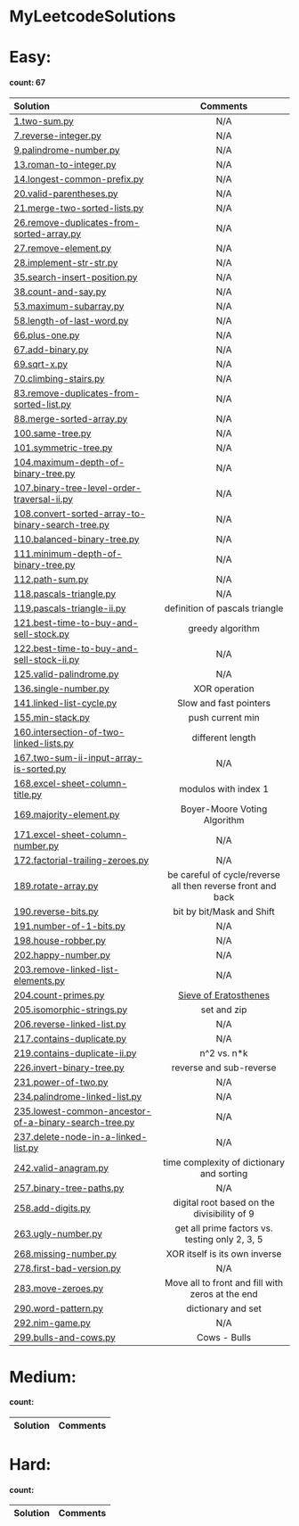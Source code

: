 # MyLeetcodeSolutions
# Easy:
#### count: 67
Solution|Comments
:-|:-:
[1.two-sum.py](./1.two-sum.py)|N/A
[7.reverse-integer.py](./7.reverse-integer.py)|N/A
[9.palindrome-number.py](./9.palindrome-number.py)|N/A
[13.roman-to-integer.py](./13.roman-to-integer.py)|N/A
[14.longest-common-prefix.py](./14.longest-common-prefix.py)|N/A
[20.valid-parentheses.py](./20.valid-parentheses.py)|N/A
[21.merge-two-sorted-lists.py](./21.merge-two-sorted-lists.py)|N/A
[26.remove-duplicates-from-sorted-array.py](./26.remove-duplicates-from-sorted-array.py)|N/A
[27.remove-element.py](./27.remove-element.py)|N/A
[28.implement-str-str.py](./28.implement-str-str.py)|N/A
[35.search-insert-position.py](./35.search-insert-position.py)|N/A
[38.count-and-say.py](./38.count-and-say.py)|N/A
[53.maximum-subarray.py](./53.maximum-subarray.py)|N/A
[58.length-of-last-word.py](./58.length-of-last-word.py)|N/A
[66.plus-one.py](./66.plus-one.py)|N/A
[67.add-binary.py](./67.add-binary.py)|N/A
[69.sqrt-x.py](./69.sqrt-x.py)|N/A
[70.climbing-stairs.py](./70.climbing-stairs.py)|N/A
[83.remove-duplicates-from-sorted-list.py](./83.remove-duplicates-from-sorted-list.py)|N/A
[88.merge-sorted-array.py](./88.merge-sorted-array.py)|N/A
[100.same-tree.py](./100.same-tree.py)|N/A
[101.symmetric-tree.py](./101.symmetric-tree.py)|N/A
[104.maximum-depth-of-binary-tree.py](./104.maximum-depth-of-binary-tree.py)|N/A
[107.binary-tree-level-order-traversal-ii.py](./107.binary-tree-level-order-traversal-ii.py)|N/A
[108.convert-sorted-array-to-binary-search-tree.py](./108.convert-sorted-array-to-binary-search-tree.py)|N/A
[110.balanced-binary-tree.py](./110.balanced-binary-tree.py)|N/A
[111.minimum-depth-of-binary-tree.py](./111.minimum-depth-of-binary-tree.py)|N/A
[112.path-sum.py](./112.path-sum.py)|N/A
[118.pascals-triangle.py](./118.pascals-triangle.py)|N/A
[119.pascals-triangle-ii.py](./119.pascals-triangle-ii.py)| definition of pascals triangle
[121.best-time-to-buy-and-sell-stock.py](./121.best-time-to-buy-and-sell-stock.py)|greedy algorithm
[122.best-time-to-buy-and-sell-stock-ii.py](./122.best-time-to-buy-and-sell-stock-ii.py)|N/A
[125.valid-palindrome.py](./125.valid-palindrome.py)|N/A
[136.single-number.py](./136.single-number.py)|XOR operation
[141.linked-list-cycle.py](./141.linked-list-cycle.py)|Slow and fast pointers
[155.min-stack.py](./155.min-stack.py)|push current min
[160.intersection-of-two-linked-lists.py ](./160.intersection-of-two-linked-lists.py)|different length
[167.two-sum-ii-input-array-is-sorted.py](./167.two-sum-ii-input-array-is-sorted.py)|N/A
[168.excel-sheet-column-title.py](./168.excel-sheet-column-title.py)|modulos with index 1
[169.majority-element.py](./169.majority-element.py)|Boyer-Moore Voting Algorithm
[171.excel-sheet-column-number.py](./171.excel-sheet-column-number.py)|N/A
[172.factorial-trailing-zeroes.py](./172.factorial-trailing-zeroes.py)|N/A
[189.rotate-array.py](./189.rotate-array.py)|be careful of cycle/reverse all then reverse front and back
[190.reverse-bits.py](./190.reverse-bits.py)|bit by bit/Mask and Shift
[191.number-of-1-bits.py](./191.number-of-1-bits.py)|N/A
[198.house-robber.py](./198.house-robber.py)|N/A
[202.happy-number.py](./202.happy-number.py)|N/A
[203.remove-linked-list-elements.py](./203.remove-linked-list-elements.py)|N/A
[204.count-primes.py](./204.count-primes.py)|[Sieve of Eratosthenes](https://leetcode.com/problems/count-primes/discuss/435363/Python3-Simple-Code-How-to-Make-Your-Code-Faster.)
[205.isomorphic-strings.py](./205.isomorphic-strings.py)|set and zip
[206.reverse-linked-list.py](./206.reverse-linked-list.py)|N/A
[217.contains-duplicate.py](./217.contains-duplicate.py)|N/A
[219.contains-duplicate-ii.py](./219.contains-duplicate-ii.py)|n^2 vs. n*k
[226.invert-binary-tree.py](./226.invert-binary-tree.py)|reverse and sub-reverse
[231.power-of-two.py](./231.power-of-two.py)|N/A
[234.palindrome-linked-list.py](./234.palindrome-linked-list.py)|N/A
[235.lowest-common-ancestor-of-a-binary-search-tree.py](./235.lowest-common-ancestor-of-a-binary-search-tree.py)|N/A
[237.delete-node-in-a-linked-list.py](./237.delete-node-in-a-linked-list.py)|N/A
[242.valid-anagram.py](./242.valid-anagram.py)|time complexity of dictionary and sorting
[257.binary-tree-paths.py](./257.binary-tree-paths.py)|N/A
[258.add-digits.py](./258.add-digits.py)|digital root based on the divisibility of 9
[263.ugly-number.py](./263.ugly-number.py)|get all prime factors vs. testing only 2, 3, 5
[268.missing-number.py](./268.missing-number.py)|XOR itself is its own inverse
[278.first-bad-version.py](./278.first-bad-version.py)|N/A
[283.move-zeroes.py](./283.move-zeroes.py)|Move all to front and fill with zeros at the end
[290.word-pattern.py](./290.word-pattern.py)|dictionary and set
[292.nim-game.py](./292.nim-game.py)|N/A
[299.bulls-and-cows.py](./299.bulls-and-cows.py)|Cows - Bulls

# Medium:
#### count:
Solution|Comments
:-|:-:


# Hard:
#### count:
Solution|Comments
:-|:-:

